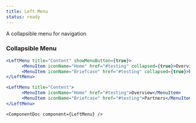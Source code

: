 ```yaml
---
title: Left Menu
status: ready
---
```


A collapsible menu for navigation

### Collapsible Menu

```.jsx
<LeftMenu title="Content" showMenuButton={true}>
      <MenuItem iconName="Home" href="#testing" collapsed={true}>Overview</MenuItem>
      <MenuItem iconName="Briefcase" href="#testing" collapsed={true}>Partners</MenuItem>
</LeftMenu>
```

```.jsx
<LeftMenu title="Content">
      <MenuItem iconName="Home" href="#testing">Overview</MenuItem>
      <MenuItem iconName="Briefcase" href="#testing">Partners</MenuItem>
</LeftMenu>
```

```!jsx
<ComponentDoc component={LeftMenu} />
```